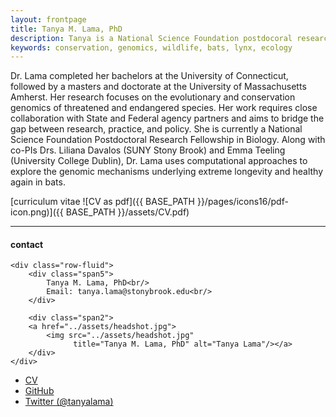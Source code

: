 ```yaml
---
layout: frontpage
title: Tanya M. Lama, PhD
description: Tanya is a National Science Foundation postdocoral research fellow in Biology at SUNY Stony Brook University. 
keywords: conservation, genomics, wildlife, bats, lynx, ecology
---
```


Dr. Lama completed her bachelors at the University of Connecticut, followed by a masters and doctorate at the University of Massachusetts Amherst. Her research focuses on the evolutionary and conservation genomics of threatened and endangered species. Her work requires close collaboration with State and Federal agency partners and aims to bridge the gap between research, practice, and policy. She is currently a National Science Foundation Postdoctoral Research Fellowship in Biology. Along with co-PIs Drs. Liliana Davalos (SUNY Stony Brook) and Emma Teeling (University College Dublin), Dr. Lama uses computational approaches to explore the genomic mechanisms underlying extreme longevity and healthy again in bats. 

[curriculum vitae ![CV as pdf]({{ BASE_PATH }}/pages/icons16/pdf-icon.png)]({{ BASE_PATH }}/assets/CV.pdf)<br/>


---


<div class="container">
<h4><a name="contact"></a>contact</h4>

    <div class="row-fluid">
        <div class="span5">
            Tanya M. Lama, PhD<br/>
            Email: tanya.lama@stonybrook.edu<br/>
        </div>

        <div class="span2">
        <a href="../assets/headshot.jpg">
            <img src="../assets/headshot.jpg"
                  title="Tanya M. Lama, PhD" alt="Tanya Lama"/></a>
        </div>
    </div>
</div>

<div class="navbar">
  <div class="navbar-inner">
      <ul class="nav">
          <li><a href="{{ BASE_PATH }}/assets/CV.pdf">CV</a></li>
          <li><a href="https://github.com/tanyalama">GitHub</a></li>
          <li><a href="https://twitter.com/tanyalama">Twitter (@tanyalama)</a></li>
      </ul>
  </div>
</div>
